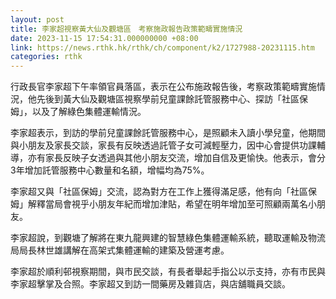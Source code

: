 ```yaml
---
layout: post
title: 李家超視察黃大仙及觀塘區　考察施政報告政策範疇實施情況
date: 2023-11-15 17:54:31.000000000 +08:00
link: https://news.rthk.hk/rthk/ch/component/k2/1727988-20231115.htm
categories: rthk
---
```


行政長官李家超下午率領官員落區，表示在公布施政報告後，考察政策範疇實施情況，他先後到黃大仙及觀塘區視察學前兒童課餘託管服務中心、探訪「社區保姆」，以及了解綠色集體運輸情況。

李家超表示，到訪的學前兒童課餘託管服務中心，是照顧未入讀小學兒童，他期間與小朋友及家長交談，家長有反映透過託管子女可減輕壓力，因中心會提供功課輔導，亦有家長反映子女透過與其他小朋友交流，增加自信及更愉快。他表示，會分3年增加託管服務中心數量和名額，增幅均為75%。

李家超又與「社區保姆」交流，認為對方在工作上獲得滿足感，他有向「社區保姆」解釋當局會視乎小朋友年紀而增加津貼，希望在明年增加至可照顧兩萬名小朋友。

李家超說，到觀塘了解將在東九龍興建的智慧綠色集體運輸系統，聽取運輸及物流局局長林世雄講解在高架式集體運輸的建築及營運考慮。

李家超於順利邨視察期間，與市民交談，有長者舉起手指公以示支持，亦有市民與李家超擊掌及合照。李家超又到訪一間藥房及雜貨店，與店舖職員交談。
